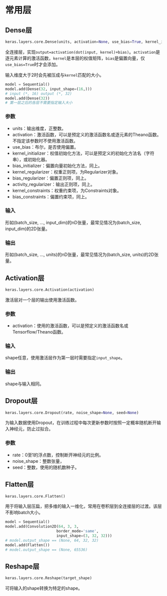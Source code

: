 # 常用层

## Dense层

```python
keras.layers.core.Dense(units, activation=None, use_bias=True, kernel_initializer='glorot_uniform', bias_initializer='zeros', kernel_regularizer=None, bias_regularizer=None, activity_regularizer=None, kernel_constraint=None, bias_constraint=None)
```

全连接层，实现`output=activation(dot(input, kernel)+bias)`。`activation`是逐元素计算的激活函数，`kernel`是本层的权值矩阵，`bias`是偏置向量，仅`use_bias=True`时才会添加。

输入维度大于2时会先被压成与`kernel`匹配的大小。

```python
model = Sequential()
model.add(Dense(32, input_shape=(16,)))
# input (*, 16) output (*, 32)
model.add(Dense(32))
# 第一层之后的各层不需要指定输入大小
```

### 参数

- units：输出维度，正整数。
- activation：激活函数，可以是预定义的激活函数名或逐元素的Theano函数。不指定该参数时不使用激活函数。
- use_bias：布尔，是否使用偏置。
- kernel_initializer：权值初始化方法，可以是预定义的初始化方法名（字符串），或初始化器。
- bias_initializer：偏置向量初始化方法，同上。
- kernel_regularizer：权重正则项，为Regularizer对象。
- bias_regularizer：偏置正则项，同上。
- activity_regularizer：输出正则项，同上。
- kernel_constraints：权重约束项，为Constraints对象。
- bias_constraints：偏置约束项，同上。

### 输入

形如(batch_size, ..., input_dim)的nD张量，最常见情况为(batch_size, input_dim)的2D张量。

### 输出

形如(batch_size, ..., units)的nD张量，最常见情况为(batch_size, units)的2D张量。

## Activation层

```python
keras.layers.core.Activation(activation)
```

激活层对一个层的输出使用激活函数。

### 参数

- activation：使用的激活函数，可以是预定义的激活函数名或Tensorflow/Theano函数。

### 输入

shape任意，使用激活层作为第一层时需要指定`input_shape`。

### 输出

shape与输入相同。

## Dropout层

```python
keras.layers.core.Dropout(rate, noise_shape=None, seed=None)
```

为输入数据使用Dropout，在训练过程中每次更新参数时按照一定概率随机断开输入神经元，防止过拟合。

### 参数

- rate：0至1的浮点数，控制断开神经元的比例。
- noise_shape：整数张量，
- seed：整数，使用的随机数种子。

## Flatten层

```python
keras.layers.core.Flatten()
```

用于将输入层压扁，把多维的输入一维化，常用在卷积层到全连接层的过渡。该层不影响batch大小。

```python
model = Sequential()
model.add(Convolution2D(64, 3, 3,
                       border_mode='same',
                       input_shape=(3, 32, 32)))
# model.output_shape == (None, 64, 32, 32)
model.add(Flatten())
# model.output_shape == (None, 65536)
```

## Reshape层

```python
keras.layers.core.Reshape(target_shape)
```

可将输入的shape转换为特定的shape。





















